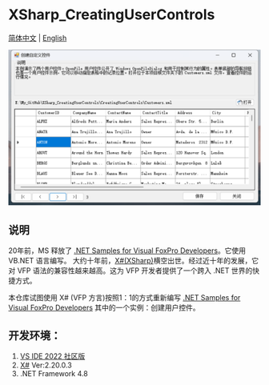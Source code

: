 # XSharp_CreatingUserControls

[简体中文](README.md) | [English](README_EN.md)

![](CreatingUserControls.png)

## 说明
20年前，MS 释放了 [.NET Samples for Visual FoxPro Developers](https://www.microsoft.com/en-eg/download/details.aspx?id=17602&msockid=0bcd37265329654913db23835207643f)。它使用 VB.NET 语言编写。
大约十年前，[X#(XSharp)](https://www.xsharp.eu/)横空出世。经过近十年的发展，它对 VFP 语法的兼容性越来越高。这为 VFP 开发者提供了一个跨入 .NET 世界的快捷方式。

本仓库试图使用 X# (VFP 方言)按照1：1的方式重新编写 [.NET Samples for Visual FoxPro Developers](https://www.microsoft.com/en-eg/download/details.aspx?id=17602&msockid=0bcd37265329654913db23835207643f) 其中的一个实例：创建用户控件。

## 开发环境：
1. [VS IDE 2022 社区版](https://visualstudio.microsoft.com/zh-hans/vs/)
2. [X#](https://xsharp.eu/) Ver:2.20.0.3
3. .NET Framework 4.8